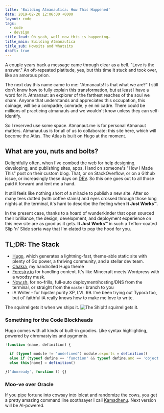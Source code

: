 ```yaml
---
title: 'Building Atmanautica: How This Happened'
date: 2019-02-20 12:06:00 +0000
layout: code
tags:
  - code
  - devsign
title_lead: Oh yeah, well now this is happening…
title_main: Building Atmanautica
title_sub: Howsits and Whatsits
draft: true
---
```


A couple years back a message came through clear as a bell. "Love is the answer." An oft-repeated platitude, yes, but this time it stuck and took over, like an amorous prion.

The next day this name came to me: "Atmanauts! Is that what we are?" I still don't know how to fully explain this transformation, but at least I have a word for it.<!--more--> Atmanaut: an explorer of the farthest reaches of the soul we share. Anyone that understands and appreciates this occupation, this coinage, will be a compadre, comrade, y en mi cadre. There could be millions of practicing atmanauts and we wouldn't know unless they can self-identify.

So I reserved use some space. Atmanaut.me is for personal Atmanaut matters. Atmanaut.us is for all of us to collaborate: this site here, which will become the Atlas. The Atlas is built on Hugo at the moment.

## What are you, nuts and bolts?

Delightfully often, when I've combed the web for help designing, developing, and publishing sites, apps, I land on someone's "How I Made This" post on their custom blog. That, or on StackOverflow, or on a Github issue, or increasingly these days on [DEV](dev.to). So this one goes out to all those paid it forward and lent me a hand.

It still feels like nothing short of a miracle to publish a new site. After so many tees dotted (with coffee stains) and eyes crossed through those long nights at the terminal, it's hard to describe the feeling when **It Just Works**™.

In the present case, thanks to a hoard of wunderkinder that open sourced their brilliance, the design, development, and deployment experience on this new site are as good as it gets. **It Just Works™** in such a Teflon-coated Slip 'n' Slide sorta way that I'm elated to pop the hood for you.

## TL;DR: The Stack

- [Hugo](https://gohugo.io/about/ 'Hugo'), which generates a lightning-fast, theme-able static site with plenty of Go power, a thriving community, and a stellar dev team.
- [Chakra](https://github.com/krry/chakra-hugo-theme/ 'Chakra Hugo Theme'), my handrolled Hugo theme
- [Forestry.io](https://forestry.io) for handling content. It's like Minecraft meets Wordpress with a woodsy musk.
- [Now.sh](https://zeit.co/now), for no-frills, full-auto deployment/hosting/DNS from the terminal, or straight from the `master` branch to you
- iA Writer - for hipster purity XP, LVL 99. I've been trying out Typora too, but ol' faithful iA really knows how to make me love to write.

The squirrel gets it when we ships it.
![The ShipIt! squirrel gets it.](/img/ship-it-squirrel.jpg)

### Something for the Code Blockheads

Hugo comes with all kinds of built-in goodies. Like syntax highlighting, powered by chromastyles and pygments.

```js
!function (name, definition) {

  if (typeof module != 'undefined') module.exports = definition()
  else if (typeof define == 'function' && typeof define.amd == 'object') define(definition)
  else this[name] = definition()

}('domready', function () {}
```

### Moo-ve over Oracle

If you pipe fortune into cowsay into lolcat and randomize the cows, you get a pretty amazing command line soothsayer I call [Kamadhenu](https://github.com/krry/kamadhenu). Next version will be AI-powered.
